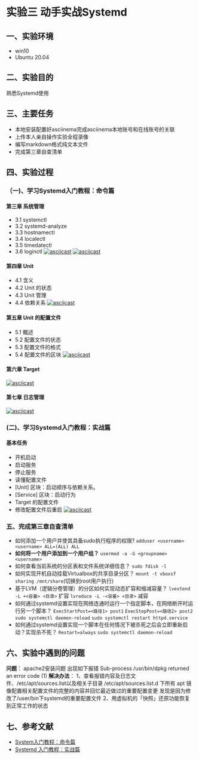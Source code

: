 # 实验三 动手实战Systemd
## 一、实验环境
- win10
- Ubuntu 20.04
## 二、实验目的
熟悉Systemd使用
## 三、主要任务
- 本地安装配置好asciinema完成asciinema本地账号和在线账号的关联
- 上传本人亲自操作实验全程录像
- 编写markdown格式纯文本文件
- 完成第三章自查清单
## 四、实验过程
### （一)、学习Systemd入门教程：命令篇
#### 第三章 系统管理
- 3.1 systemctl
- 3.2 systemd-analyze
- 3.3 hostnamectl
- 3.4 localectl
- 3.5 timedatectl
- 3.6 loginctl
[![asciicast](https://asciinema.org/a/MBHVeWCK5DXWhLToz8hA6cYIY.svg)](https://asciinema.org/a/MBHVeWCK5DXWhLToz8hA6cYIY)
[![asciicast](https://asciinema.org/a/DEz2ET99ugbyFb9j1d5CUkHah.svg)](https://asciinema.org/a/DEz2ET99ugbyFb9j1d5CUkHah)
#### 第四章 Unit
- 4.1 含义
- 4.2 Unit 的状态
- 4.3 Unit 管理
- 4.4 依赖关系
[![asciicast](https://asciinema.org/a/kSZIpFRS37mizOL5M4j29X47v.svg)](https://asciinema.org/a/kSZIpFRS37mizOL5M4j29X47v)
#### 第五章 Unit 的配置文件
- 5.1 概述
- 5.2 配置文件的状态
- 5.3 配置文件的格式
- 5.4 配置文件的区块
[![asciicast](https://asciinema.org/a/fE1I9wGS1sab2FMzkiKyYrzOP.svg)](https://asciinema.org/a/fE1I9wGS1sab2FMzkiKyYrzOP)
#### 第六章 Target
[![asciicast](https://asciinema.org/a/ikgZpDg4byGX86lGQhgi7xbSQ.svg)](https://asciinema.org/a/ikgZpDg4byGX86lGQhgi7xbSQ)
#### 第七章 日志管理
[![asciicast](https://asciinema.org/a/ByoZtdkD2j7H6BICfuf9fAcmN.svg)](https://asciinema.org/a/ByoZtdkD2j7H6BICfuf9fAcmN)
### (二)、学习Systemd入门教程：实战篇
#### 基本任务
- 开机启动
- 启动服务
- 停止服务
- 读懂配置文件
- [Unit] 区块：启动顺序与依赖关系。
- [Service] 区块：启动行为
- Target 的配置文件
- 修改配置文件后重启
[![asciicast](https://asciinema.org/a/qeEBKmYpNOos20eR2rMQsuS7V.svg)](https://asciinema.org/a/qeEBKmYpNOos20eR2rMQsuS7V)
### 五、完成第三章自查清单
- 如何添加一个用户并使其具备sudo执行程序的权限?
`adduser <username> <username> ALL=(ALL) ALL`
- **如何将一个用户添加到一个用户组？**
`usermod -a -G <groupname> <username>`
- 如何查看当前系统的分区表和文件系统详细信息？
`sudo fdisk -l`
- 如何实现开机自动挂载Virtualbox的共享目录分区？
`mount -t vboxsf sharing /mnt/share`(切换到root用户执行)
- 基于LVM（逻辑分卷管理）的分区如何实现动态扩容和缩减容量？
`lvextend -L +<容量> <目录>`  扩容
`lvreduce -L -<容量> <目录>`  减容
- 如何通过systemd设置实现在网络连通时运行一个指定脚本，在网络断开时运行另一个脚本？
`ExecStartPost=<路径1> post1`
`ExecStopPost=<路径2> post2`
`sudo systemctl daemon-reload`
`sudo systemctl restart httpd.service`
- 如何通过systemd设置实现一个脚本在任何情况下被杀死之后会立即重新启动？实现杀不死？
`Restart=always`
`sudo systemctl daemon-reload`

## 六、实验中遇到的问题
**问题**：
apache2安装问题
出现如下报错
Sub-process /usr/bin/dpkg returned an error code (1)
**解决办法**：
1、查看报错内容及日志文件、/etc/apt/sources.list以及相关子目录 /etc/apt/sources.list.d 下所有 apt 镜像配置相关配置文件的完整的内容并回忆最近做过的重要配置变更
发现是因为修改了/user/bin下systemd的重要配置文件
2、用虚拟机的「快照」还原功能恢复到正常工作的状态

## 七、参考文献

- [System入门教程：命令篇](http://www.ruanyifeng.com/blog/2016/03/systemd-tutorial-commands.html)
- [Systemd 入门教程：实战篇](http://www.ruanyifeng.com/blog/2016/03/systemd-tutorial-part-two.html)